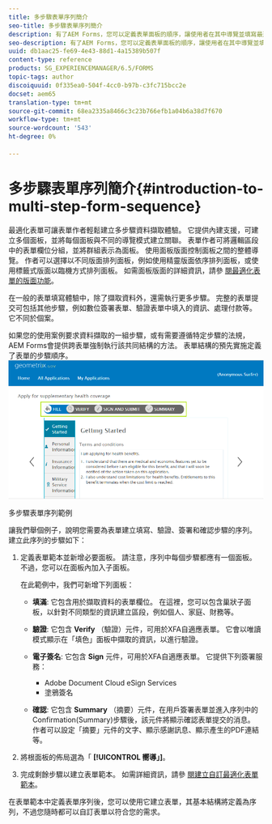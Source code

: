 ```yaml
---
title: 多步驟表單序列簡介
seo-title: 多步驟表單序列簡介
description: 有了AEM Forms，您可以定義表單面板的順序，讓使用者在其中導覽並填寫最適化表單。
seo-description: 有了AEM Forms，您可以定義表單面板的順序，讓使用者在其中導覽並填寫最適化表單。
uuid: db1aac25-fe69-4e43-88d1-4a15389b507f
content-type: reference
products: SG_EXPERIENCEMANAGER/6.5/FORMS
topic-tags: author
discoiquuid: 0f335ea0-504f-4cc0-b97b-c3fc715bcc2e
docset: aem65
translation-type: tm+mt
source-git-commit: 68ea2335a8466c3c23b766efb1a04b6a38d7f670
workflow-type: tm+mt
source-wordcount: '543'
ht-degree: 0%

---
```



# 多步驟表單序列簡介{#introduction-to-multi-step-form-sequence}

最適化表單可讓表單作者輕鬆建立多步驟資料擷取體驗。 它提供內建支援，可建立多個面板，並將每個面板與不同的導覽模式建立關聯。 表單作者可將邏輯區段中的表單欄位分組，並將群組表示為面板。 使用面板版面控制面板之間的整體導覽。 作者可以選擇以不同版面排列面板，例如使用精靈版面依序排列面板，或使用標籤式版面以臨機方式排列面板。 如需面板版面的詳細資訊，請參 [閱最適化表單的版面功能](../../forms/using/layout-capabilities-adaptive-forms.md)。

在一般的表單填寫體驗中，除了擷取資料外，還需執行更多步驟。 完整的表單提交可包括其他步驟，例如數位簽署表單、驗證表單中填入的資訊、處理付款等。 它不同於個案。

如果您的使用案例要求資料擷取的一組步驟，或有需要遵循特定步驟的法規，AEM Forms會提供跨表單強制執行該共同結構的方法。 表單結構的預先實施定義了表單的步驟順序。 ![多步驟表單序列範例](assets/formpipeline.png)

多步驟表單序列範例

讓我們舉個例子，說明您需要為表單建立填寫、驗證、簽署和確認步驟的序列。 建立此序列的步驟如下：

1. 定義表單範本並新增必要面板。 請注意，序列中每個步驟都應有一個面板。 不過，您可以在面板內加入子面板。

   在此範例中，我們可新增下列面板：

   * **填滿**: 它包含用於擷取資料的表單欄位。 在這裡，您可以包含巢狀子面板，以針對不同類型的資訊建立區段，例如個人、家庭、財務等。

   * **驗證**: 它包含 **Verify** （驗證）元件，可用於XFA自適應表單。 它會以唯讀模式顯示在「填色」面板中擷取的資訊，以進行驗證。

   * **電子簽名**: 它包含 **Sign** 元件，可用於XFA自適應表單。 它提供下列簽署服務：

      * Adobe Document Cloud eSign Services
      * 塗鴉簽名
   * **確認**: 它包含 **Summary** （摘要）元件，在用戶簽署表單並進入序列中的Confirmation(Summary)步驟後，該元件將顯示確認表單提交的消息。 作者可以設定「摘要」元件的文字、顯示感謝訊息、顯示產生的PDF連結等。


1. 將根面板的佈局選為「 **[!UICONTROL 嚮導」]**。
1. 完成剩餘步驟以建立表單範本。 如需詳細資訊，請參 [閱建立自訂最適化表單範本](../../forms/using/custom-adaptive-forms-templates.md)。

在表單範本中定義表單序列後，您可以使用它建立表單，其基本結構將定義為序列，不過您隨時都可以自訂表單以符合您的需求。

